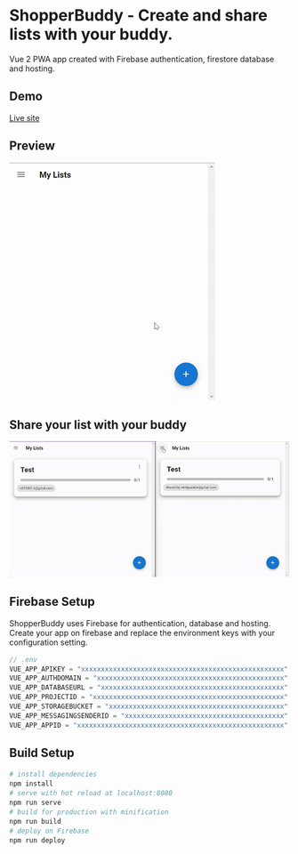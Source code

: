 # ShopperBuddy - Create and share lists with your buddy.
  Vue 2 PWA app created with Firebase authentication, firestore database and hosting.
  
## Demo

 [Live site](https://shopper-buddy-c27a9.web.app/)
 
## Preview
 
 ![ShopperBuddy demo](media/ShopperBuddy_Demo.gif)
 
## Share your list with your buddy

![ShopperBuddy sharing demo](media/ShopperBuddy_Live_Sharing.gif)

## Firebase Setup

ShopperBuddy uses Firebase for authentication, database and hosting. Create your app on firebase and replace the environment keys with your configuration setting.

```js
// .env
VUE_APP_APIKEY = "xxxxxxxxxxxxxxxxxxxxxxxxxxxxxxxxxxxxxxxxxxxxxxxxxxx"
VUE_APP_AUTHDOMAIN = "xxxxxxxxxxxxxxxxxxxxxxxxxxxxxxxxxxxxxxxxxxxxxxx"
VUE_APP_DATABASEURL = "xxxxxxxxxxxxxxxxxxxxxxxxxxxxxxxxxxxxxxxxxxxxxx"
VUE_APP_PROJECTID = "xxxxxxxxxxxxxxxxxxxxxxxxxxxxxxxxxxxxxxxxxxxxxxxx"
VUE_APP_STORAGEBUCKET = "xxxxxxxxxxxxxxxxxxxxxxxxxxxxxxxxxxxxxxxxxxxx"
VUE_APP_MESSAGINGSENDERID = "xxxxxxxxxxxxxxxxxxxxxxxxxxxxxxxxxxxxxxxx"
VUE_APP_APPID = "xxxxxxxxxxxxxxxxxxxxxxxxxxxxxxxxxxxxxxxxxxxxxxxxxxxx"
```

## Build Setup

``` bash
# install dependencies
npm install
# serve with hot reload at localhost:8080
npm run serve
# build for production with minification
npm run build
# deploy on Firebase
npm run deploy
```
